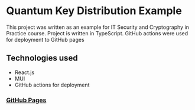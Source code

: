 # Quantum Key Distribution Example

This project was written as an example for IT Security and Cryptography in Practice course. Project is written in TypeScript. GitHub actions were used for deployment to GitHub pages

## Technologies used

- React.js
- MUI
- GitHub actions for deployment

### [GitHub Pages](https://popalnicolas.github.io/qkd/)

